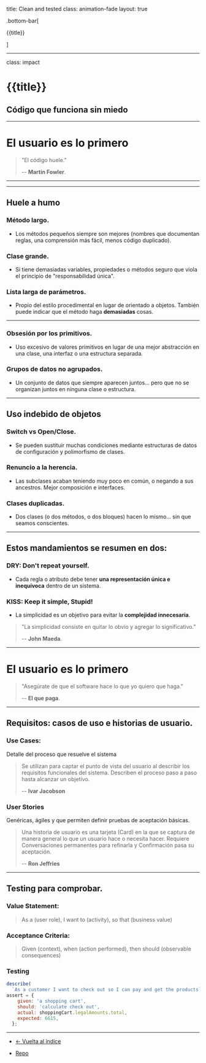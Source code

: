 title: Clean and tested
class: animation-fade
layout: true

.bottom-bar[

{{title}}

]

---

class: impact

# {{title}}

## Código que funciona sin miedo

---


# El usuario es lo primero

> "El código huele."
>
> -- **Martin Fowler**.

---

---

##  Huele a humo

### Método largo.

- Los métodos pequeños siempre son mejores (nombres que documentan reglas, una comprensión más fácil, menos código duplicado).

### Clase grande.

- Si tiene demasiadas variables, propiedades o métodos seguro que viola el principio de "responsabilidad única".

### Lista larga de parámetros.

- Propio del estilo procedimental en lugar de orientado a objetos. También puede indicar que el método haga **demasiadas** cosas.

---

### Obsesión por los primitivos.

- Uso excesivo de valores primitivos en lugar de una mejor abstracción en una clase, una interfaz o una estructura separada.

### Grupos de datos no agrupados.

- Un conjunto de datos que siempre aparecen juntos... pero que no se organizan juntos en ninguna clase o estructura.

---

## Uso indebido de objetos

### Switch vs Open/Close.

- Se pueden sustituir muchas condiciones mediante estructuras de datos de configuración y polimorfismo de clases.

### Renuncio a la herencia.

- Las subclases acaban teniendo muy poco en común, o negando a sus ancestros. Mejor composición e interfaces.

### Clases duplicadas.

- Dos clases (o dos métodos, o dos bloques) hacen lo mismo... sin que seamos conscientes.

---

## Estos mandamientos se resumen en dos:

### DRY: Don't repeat yourself.

- Cada regla o atributo debe tener **una representación única e inequívoca** dentro de un sistema.

### KISS: Keep it simple, Stupid!

- La simplicidad es un objetivo para evitar la **complejidad innecesaria**.


> "La simplicidad consiste en quitar lo obvio y agregar lo significativo."
>
> -- **John Maeda**.

---

# El usuario es lo primero

> "Asegúrate de que el software hace lo que yo quiero que haga."
>
> -- **El que paga**.

---

## Requisitos: casos de uso e historias de usuario.

### Use Cases:

Detalle del proceso que resuelve el sistema

> Se utilizan para captar el punto de vista del usuario al describir los requisitos funcionales del sistema.
> Describen el proceso paso a paso hasta alcanzar un objetivo.
>
>  -- **Ivar Jacobson**

### User Stories

Genéricas, ágiles y que permiten definir pruebas de aceptación básicas.

> Una historia de usuario es una tarjeta (Card) en la que se captura de manera general lo que un usuario hace o necesita hacer.
> Requiere Conversaciones permanentes para refinarla y Confirmación pasa su aceptación.
>
>  -- **Ron Jeffries**

---

## Testing para comprobar.

### Value Statement:

> As a (user role), I want to (activity), so that (business value)

### Acceptance Criteria:

> Given (context), when (action performed), then should (observable consequences)

### Testing

```javascript
describe(
  `As a customer I want to check out so I can pay and get the products`)
assert = {
    given: 'a shopping cart',
    should: 'calculate check out',
    actual: shoppingCart.legalAmounts.total,
    expected: 6615,
  };
```

---




- [<- Vuelta al índice ](./)

- [Repo](https://github.com/AcademiaBinaria/clean-software-architecture)
